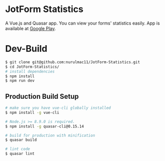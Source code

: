 # JotForm Statistics
A Vue.js and Quasar app.
You can view your forms' statistics easily.
App is available at [Google Play][play].

# Dev-Build
``` bash
$ git clone git@github.com:nurulmac11/JotForm-Statistics.git
$ cd JotForm-Statistics/
# install dependencies
$ npm install
$ npm run dev
```

## Production Build Setup

``` bash
# make sure you have vue-cli globally installed
$ npm install -g vue-cli

# Node.js >= 8.9.0 is required.
$ npm install -g quasar-cli@0.15.14

# build for production with minification
$ quasar build

# lint code
$ quasar lint
```

[play]: https://play.google.com/store/apps/details?id=com.jotform.nrlmcn
